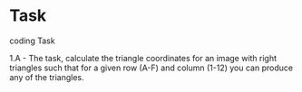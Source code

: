 # Task
coding Task

1.A - The task, calculate the triangle coordinates for an image with right triangles such that for a given
row (A-F) and column (1-12) you can produce any of the triangles.





